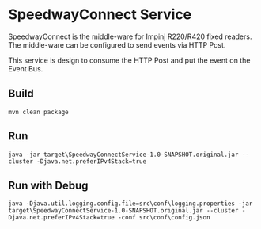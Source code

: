 # SpeedwayConnect Service

SpeedwayConnect is the middle-ware for Impinj R220/R420 fixed readers. The middle-ware can be configured to send events via HTTP Post.

This service is design to consume the HTTP Post and put the event on the Event Bus.


## Build

```
mvn clean package
```

## Run

```
java -jar target\SpeedwayConnectService-1.0-SNAPSHOT.original.jar --cluster -Djava.net.preferIPv4Stack=true
```
## Run with Debug

```
java -Djava.util.logging.config.file=src\conf\logging.properties -jar target\SpeedwayConnectService-1.0-SNAPSHOT.original.jar --cluster -Djava.net.preferIPv4Stack=true -conf src\conf\config.json
```
